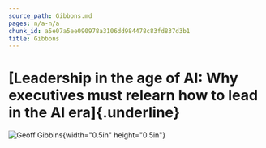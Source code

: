 ```yaml
---
source_path: Gibbons.md
pages: n/a-n/a
chunk_id: a5e07a5ee090978a3106dd984478c83fd837d3b1
title: Gibbons
---
```

# **[Leadership in the age of AI: Why executives must relearn how to lead in the AI era]{.underline}**

![Geoff Gibbins](media/image4.jpg){width="0.5in" height="0.5in"}
